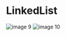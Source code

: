 # LinkedList
![image 9](https://user-images.githubusercontent.com/45378000/166584195-760e3f95-fbd8-44f1-b761-779ece6c4773.png)
![image 10](https://user-images.githubusercontent.com/45378000/166584198-7fdd491d-99e1-460e-8695-d3099a280765.png)
